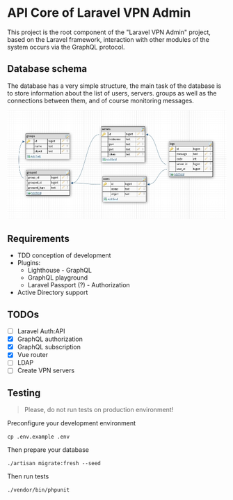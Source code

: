 # API Core of Laravel VPN Admin

This project is the root component of the "Laravel VPN Admin" project,
based on the Laravel framework, interaction with other modules of the
system occurs via the GraphQL protocol.

## Database schema

The database has a very simple structure, the main task of the 
database is to store information about the list of users, servers.
groups as well as the connections between them, and of course
monitoring messages.

<img src="./database.jpg" />
 
## Requirements
 
* TDD conception of development
* Plugins:
  * Lighthouse - GraphQL
  * GraphQL playground
  * Laravel Passport (?) - Authorization
* Active Directory support

## TODOs

* [ ] Laravel Auth:API
* [x] GraphQL authorization
* [x] GraphQL subscription
* [x] Vue router
* [ ] LDAP
* [ ] Create VPN servers

## Testing

> Please, do not run tests on production environment!

Preconfigure your development environment

    cp .env.example .env

Then prepare your database

    ./artisan migrate:fresh --seed

Then run tests

    ./vendor/bin/phpunit
